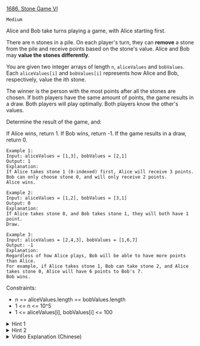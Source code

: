 [1686. Stone Game VI](https://leetcode.com/problems/stone-game-vi/description/)

`Medium`

Alice and Bob take turns playing a game, with Alice starting first.

There are n stones in a pile. On each player's turn, they can **remove** a stone from the pile and receive points based on the stone's value. Alice and Bob may **value the stones differently**.

You are given two integer arrays of length `n`, `aliceValues` and `bobValues`. Each `aliceValues[i]` and `bobValues[i]` represents how Alice and Bob, respectively, value the ith stone.

The winner is the person with the most points after all the stones are chosen. If both players have the same amount of points, the game results in a draw. Both players will play optimally. Both players know the other's values.

Determine the result of the game, and:

If Alice wins, return 1.
If Bob wins, return -1.
If the game results in a draw, return 0.
 
```
Example 1:
Input: aliceValues = [1,3], bobValues = [2,1]
Output: 1
Explanation:
If Alice takes stone 1 (0-indexed) first, Alice will receive 3 points.
Bob can only choose stone 0, and will only receive 2 points.
Alice wins.

Example 2:
Input: aliceValues = [1,2], bobValues = [3,1]
Output: 0
Explanation:
If Alice takes stone 0, and Bob takes stone 1, they will both have 1 point.
Draw.

Example 3:
Input: aliceValues = [2,4,3], bobValues = [1,6,7]
Output: -1
Explanation:
Regardless of how Alice plays, Bob will be able to have more points than Alice.
For example, if Alice takes stone 1, Bob can take stone 2, and Alice takes stone 0, Alice will have 6 points to Bob's 7.
Bob wins.
```

Constraints:

- n == aliceValues.length == bobValues.length
- 1 <= n <= 10^5
- 1 <= aliceValues[i], bobValues[i] <= 100

<details>
<summary>Hint 1</summary>

When one takes the stone, they not only get the points, but they take them away from the other player too.

</details>

<details>
<summary>Hint 2</summary>

Greedily choose the stone with the maximum aliceValues[i] + bobValues[i].

</details>

<details>
<summary>Video Explanation (Chinese)</summary>

[HuifengGuan](https://www.youtube.com/watch?v=kQsqnUQkDNs)
</details>